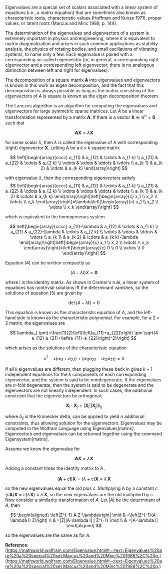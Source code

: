 Eigenvalues are a special set of scalars associated with a linear system of equations (i.e., a matrix equation) that are sometimes also known as characteristic roots, characteristic values (Hoffman and Kunze 1971), proper values, or latent roots (Marcus and Minc 1988, p. 144).

The determination of the eigenvalues and eigenvectors of a system is extremely important in physics and engineering, where it is equivalent to matrix diagonalization and arises in such common applications as stability analysis, the physics of rotating bodies, and small oscillations of vibrating systems, to name only a few. Each eigenvalue is paired with a corresponding so-called eigenvector (or, in general, a corresponding right eigenvector and a corresponding left eigenvector; there is no analogous distinction between left and right for eigenvalues).

The decomposition of a square matrix $\mathbf{A}$ into eigenvalues and eigenvectors is known in this work as eigen decomposition, and the fact that this decomposition is always possible as long as the matrix consisting of the eigenvectors of $A$ is square is known as the eigen decomposition theorem.

The Lanczos algorithm is an algorithm for computing the eigenvalues and eigenvectors for large symmetric sparse matrices.
Let $A$ be a linear transformation represented by a matrix $\mathbf{A}$. If there is a vector $\mathbf{X} \in \mathbb{R}^n \neq \mathbf{0}$ such that

$$
\mathbf{A} \mathbf{X}=\lambda \mathbf{X}
$$

for some scalar $\lambda$, then $\lambda$ is called the eigenvalue of A with corresponding (right) eigenvector $\mathbf{X}$.
Letting A be a $k \times k$ square matrix

$$
\left[\begin{array}{cccc}
a_{11} & a_{12} & \cdots & a_{1 k} \\
a_{21} & a_{22} & \cdots & a_{2 k} \\
\vdots & \vdots & \ddots & \vdots \\
a_{k 1} & a_{k 2} & \cdots & a_{k k}
\end{array}\right]
$$

with eigenvalue $\lambda$, then the corresponding eigenvectors satisfy
$$
\left[\begin{array}{cccc}
a_{11} & a_{12} & \cdots & a_{1 k} \\
a_{21} & a_{22} & \cdots & a_{2 k} \\
\vdots & \vdots & \ddots & \vdots \\
a_{k 1} & a_{k 2} & \cdots & a_{k k}
\end{array}\right]\left[\begin{array}{c}
x_1 \\
x_2 \\
\vdots \\
x_k
\end{array}\right]=\lambda\left[\begin{array}{c}
x_1 \\
x_2 \\
\vdots \\
x_k
\end{array}\right]
$$

which is equivalent to the homogeneous system

$$
\left[\begin{array}{cccc}
a_{11}-\lambda & a_{12} & \cdots & a_{1 k} \\
a_{21} & a_{22}-\lambda & \cdots & a_{2 k} \\
\vdots & \vdots & \ddots & \vdots \\
a_{k 1} & a_{k 2} & \cdots & a_{k k}-\lambda
\end{array}\right]\left[\begin{array}{c}
x_1 \\
x_2 \\
\vdots \\
x_k
\end{array}\right]=\left[\begin{array}{c}
0 \\
0 \\
\vdots \\
0
\end{array}\right]
$$

Equation (4) can be written compactly as

$$
(A-\lambda I) X=\mathbf{0}
$$

where I is the identity matrix. As shown in Cramer's rule, a linear system of equations has nontrivial solutions iff the determinant vanishes, so the solutions of equation (5) are given by

$$
\operatorname{det}(A-\lambda \mathbf{I})=0
$$

This equation is known as the characteristic equation of $A$, and the left-hand side is known as the characteristic polynomial.
For example, for a $2 \times 2$ matrix, the eigenvalues are

$$
\lambda_{ \pm}=\frac{1}{2}\left[\left(a_{11}+a_{22}\right) \pm \sqrt{4 a_{12} a_{21}+\left(a_{11}-a_{22}\right)^2}\right]
$$

which arises as the solutions of the characteristic equation

$$
x^2-x\left(a_{11}+a_{22}\right)+\left(a_{11} a_{22}-a_{12} a_{21}\right)=0
$$

If all $k$ eigenvalues are different, then plugging these back in gives $k-1$ independent equations for the $k$ components of each corresponding eigenvector, and the system is said to be nondegenerate. If the eigenvalues are $n$-fold degenerate, then the system is said to be degenerate and the eigenvectors are not linearly independent. In such cases, the additional constraint that the eigenvectors be orthogonal,

$$
\mathbf{X}_i \cdot \mathbf{X}_j=\left|\mathbf{X}_i\right|\left|\mathbf{X}_j\right| \delta_{i j}
$$

where $\delta_{i j}$ is the Kronecker delta, can be applied to yield $n$ additional constraints, thus allowing solution for the eigenvectors.
Eigenvalues may be computed in the Wolfram Language using Eigenvalues[matrix]. Eigenvectors and eigenvalues can be returned together using the command Eigensystem[matrix].

Assume we know the eigenvalue for

$$
\mathbf{A} \mathbf{X}=\lambda \mathbf{X}
$$

Adding a constant times the identity matrix to A ,

$$
(\mathbf{A}+c \mathbf{I}) \mathbf{X}=(\lambda+c) \mathbf{X} \equiv \lambda^{\prime} \mathbf{X}
$$

so the new eigenvalues equal the old plus $c$. Multiplying A by a constant $c$
$(c \mathbf{A}) \mathbf{X}=c(\lambda \mathbf{X}) \equiv \lambda^{\prime} \mathbf{X}$,
so the new eigenvalues are the old multiplied by $c$.
Now consider a similarity transformation of $A$. Let $|A|$ be the determinant of $A$, then

$$
\begin{aligned}
\left|Z^{-1} A Z-\lambda\right| \mid & =\left|Z^{-1}(A-\lambda I) Z\right| \\
& =|Z||A-\lambda I| | Z^{-1} \mid \\
& =|A-\lambda I|
\end{aligned}
$$

so the eigenvalues are the same as for $A$.

**Reference**:
[https://mathworld.wolfram.com/Eigenvalue.html#:~:text=Eigenvalues%20are%20a%20special%20set,Marcus%20and%20Minc%201988%2C%20p.](https://mathworld.wolfram.com/Eigenvalue.html#:~:text=Eigenvalues%20are%20a%20special%20set,Marcus%20and%20Minc%201988%2C%20p.)
